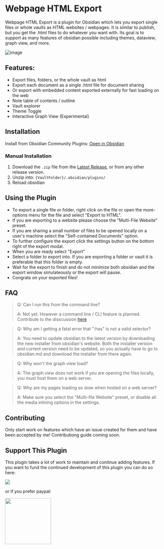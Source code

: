 # Webpage HTML Export

Webpage HTML Export is a plugin for Obsidian which lets you export single files or whole vaults as HTML websites / webpages. It is similar to publish, but you get the .html files to do whatever you want with. Its goal is to support as many features of obsidian possible including themes, dataview, graph view, and more.

![image](https://github.com/KosmosisDire/obsidian-webpage-export/assets/39423700/06d37659-df82-415e-9244-99877ce1924e)

## Features:
- Export files, folders, or the whole vault as html
- Export each document as a single .html file for document sharing
- Or export with embedded content exported externally for fast loading on the web
- Note table of contents / outline
- Vault explorer
- Theme Toggle
- Interactive Graph View (Experimental)

## Installation

Install from Obsidian Community Plugins: [Open in Obsidian](https://obsidian.md/plugins?id=webpage-html-export)

### Manual Installation

1. Download the `.zip` file from the [Latest Release](https://github.com/KosmosisDire/obsidian-webpage-export/releases/latest), or from any other release version.
2. Unzip into: `{VaultFolder}/.obsidian/plugins/`
3. Reload obsidian

## Using the Plugin
- To export a single file or folder, right click on the file or open the more-options menu for the file and select "Export to HTML".
- If you are exporting to a website please choose the "Multi-File Website" preset.
- If you are sharing a small number of files to be opened locally on a user's machine select the "Self-contained Documents" option.
- To further configure the export click the settings button on the bottom right of the export modal.
- When you are ready select "Export"
- Select a folder to export into. If you are exporting a folder or vault it is preferable that this folder is empty.
- Wait for the export to finish and do not minimize both obsidian and the export window simulateously or the export will pause.
- Congrats on your exported files!

## FAQ

> Q: Can I run this from the command line?
>
> A: Not yet. However a command line / CLI feature is planned. Contribute to the disscussion [here](https://github.com/KosmosisDire/obsidian-webpage-export/issues/49)

> Q: Why am I getting a fatal error that ":has" is not a valid selector?
> 
> A: You need to update obsidian to the latest version by downloading the new installer from obsidian's website. Both the installer version and current version need to be updated, so you actually have to go to obsidian.md and download the installer from there again.

> Q: Why won't the graph view load?
> 
> A: The graph view does not work if you are opening the files locally, you must host them on a web server.

> Q: Why are my pages loading so slow when hosted on a web server?
> 
> A: Make sure you select the "Multi-file Website" preset, or disable all the media inlining options in the settings.

## Contributing

Only start work on features which have an issue created for them and have been accepted by me!
Contributiong guide coming soon.

## Support This Plugin

This plugin takes a lot of work to maintain and continue adding features. If you want to fund the continued development of this plugin you can do so here:

<a href="https://www.buymeacoffee.com/nathangeorge"><img src="https://img.buymeacoffee.com/button-api/?text=Buy me a coffee&emoji=&slug=nathangeorge&button_colour=6a8695&font_colour=ffffff&font_family=Poppins&outline_colour=000000&coffee_colour=FFDD00"></a>

or if you prefer paypal: 

<a href="https://www.paypal.com/donate/?business=HHQBAXQQXT84Q&no_recurring=0&item_name=Hey+%F0%9F%91%8B+I+am+a+Computer+Science+student+working+on+obsidian+plugins.+Thanks+for+your+support%21&currency_code=USD"><img src="https://pics.paypal.com/00/s/MGNjZDA4MDItYzk3MC00NTQ1LTg4ZDAtMzM5MTc4ZmFlMGIy/file.PNG" style="width: 150px;"></a>

